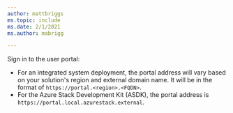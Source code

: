 ```yaml
---
author: mattbriggs
ms.topic: include
ms.date: 2/1/2021
ms.author: mabrigg

---
```



Sign in to the user portal: 

* For an integrated system deployment, the portal address will vary based on your solution's region and external domain name. It will be in the format of `https://portal.<region>.<FQDN>`.
* For the Azure Stack Development Kit (ASDK), the portal address is `https://portal.local.azurestack.external`.

